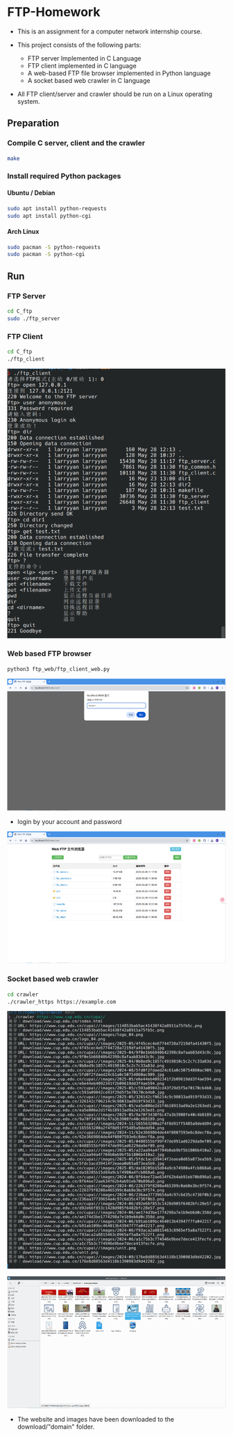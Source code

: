 # FTP-Homework

- This is an assignment for a computer network internship course.

- This project consists of the following parts:
  - FTP server Implemented in C Language
  - FTP client implemented in C language
  - A web-based FTP file browser implemented in Python language
  - A socket based web crawler in C language
  
- All FTP client/server and crawler should be run on a Linux operating system.

## Preparation

### Compile C server, client and the crawler

```bash
make
```

### Install required Python packages

#### Ubuntu / Debian

```bash
sudo apt install python-requests
sudo apt install python-cgi
```

#### Arch Linux

```bash
sudo pacman -S python-requests
sudo pacman -S python-cgi
```

## Run

### FTP Server

```bash
cd C_ftp
sudo ./ftp_server
```

### FTP Client

```bash
cd C_ftp
./ftp_client
```

![image-20250528190021652](assets/image-20250528190021652.png)

### Web based FTP browser

```bash
python3 ftp_web/ftp_client_web.py
```

![image-20250528190106619](assets/image-20250528190106619.png)

- login by your account and password

![image-20250528190129700](assets/image-20250528190129700.png)

### Socket based web crawler

```bash
cd crawler
./crawler_https https://example.com
```

![image-20250528190143889](assets/image-20250528190143889.png)

![image-20250528190150785](assets/image-20250528190150785.png)

- The website and images have been downloaded to the download/"domain" folder.
